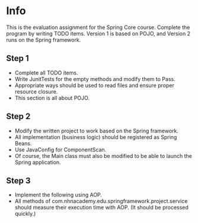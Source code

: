 Info
===
This is the evaluation assignment for the Spring Core course.
Complete the program by writing TODO items. 
Version 1 is based on POJO, and Version 2 runs on the Spring framework.

Step 1
----
- Complete all TODO items.
- Write JunitTests for the empty methods and modify them to Pass. 
- Appropriate ways should be used to read files and ensure proper resource closure.
- This section is all about POJO.

Step 2
----
- Modify the written project to work based on the Spring framework.
- All implementation (business logic) should be registered as Spring Beans.
- Use JavaConfig for ComponentScan.
- Of course, the Main class must also be modified to be able to launch the Spring application.

Step 3
----
- Implement the following using AOP.
- All methods of com.nhnacademy.edu.springframework.project.service should measure their execution time with AOP. (It should be processed quickly.)
